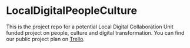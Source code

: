 # LocalDigitalPeopleCulture
This is the project repo for a potential Local Digital Collaboration Unit funded project on people, culture and digital transformation.
You can find our public project plan on [Trello](https://trello.com/b/y2aLOjS1/localdigitalpeopleculture-project-plan).
